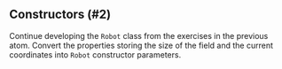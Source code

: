 ## Constructors (#2)

Continue developing the `Robot` class from the exercises in the previous atom.
Convert the properties storing the size of the field and the current
coordinates into `Robot` constructor parameters.
